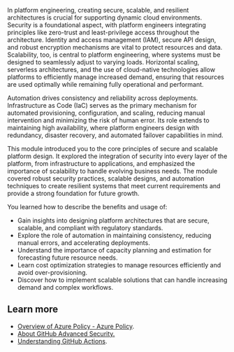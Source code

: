 In platform engineering, creating secure, scalable, and resilient architectures is crucial for supporting dynamic cloud environments. Security is a foundational aspect, with platform engineers integrating principles like zero-trust and least-privilege access throughout the architecture. Identity and access management (IAM), secure API design, and robust encryption mechanisms are vital to protect resources and data. Scalability, too, is central to platform engineering, where systems must be designed to seamlessly adjust to varying loads. Horizontal scaling, serverless architectures, and the use of cloud-native technologies allow platforms to efficiently manage increased demand, ensuring that resources are used optimally while remaining fully operational and performant.

Automation drives consistency and reliability across deployments. Infrastructure as Code (IaC) serves as the primary mechanism for automated provisioning, configuration, and scaling, reducing manual intervention and minimizing the risk of human error. Its role extends to maintaining high availability, where platform engineers design with redundancy, disaster recovery, and automated failover capabilities in mind.

This module introduced you to the core principles of secure and scalable platform design. It explored the integration of security into every layer of the platform, from infrastructure to applications, and emphasized the importance of scalability to handle evolving business needs. The module covered robust security practices, scalable designs, and automation techniques to create resilient systems that meet current requirements and provide a strong foundation for future growth.

You learned how to describe the benefits and usage of:

- Gain insights into designing platform architectures that are secure, scalable, and compliant with regulatory standards.
- Explore the role of automation in maintaining consistency, reducing manual errors, and accelerating deployments.
- Understand the importance of capacity planning and estimation for forecasting future resource needs.
- Learn cost optimization strategies to manage resources efficiently and avoid over-provisioning.
- Discover how to implement scalable solutions that can handle increasing demand and complex workflows.

## Learn more

- [Overview of Azure Policy - Azure Policy](/azure/governance/policy/overview).
- [About GitHub Advanced Security.](https://docs.github.com/get-started/learning-about-github/about-github-advanced-security)
- [Understanding GitHub Actions](https://docs.github.com/actions/about-github-actions/understanding-github-actions).
